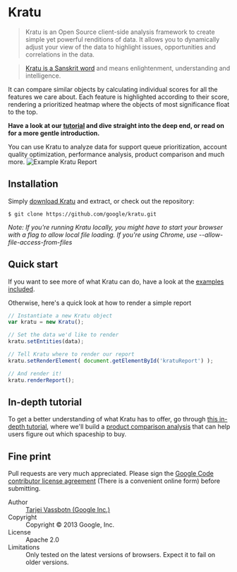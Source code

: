 Kratu
=====
> Kratu is an Open Source client-side analysis framework to create simple yet powerful renditions of data. It allows you to dynamically adjust your view of the data to highlight issues, opportunities and correlations in the data.

> [Kratu is a Sanskrit word](http://spokensanskrit.de/index.php?tinput=kratu&script=&direction=SE&link=yes) and means enlightenment, understanding and intelligence.

It can compare similar objects by calculating individual scores for all the features we care about.
Each feature is highlighted according to their score, rendering a prioritized heatmap where the objects of most significance float to the top.

**Have a look at our [tutorial](http://google.github.com/kratu/tutorial/) and dive straight into the deep end, or read on for a more gentle introduction.**

You can use Kratu to analyze data for support queue prioritization, account quality optimization, performance analysis, product comparison and much more.
![Example Kratu Report](http://google.github.com/kratu/img/tut_finalreport.png)

## Installation
Simply [download Kratu](https://github.com/google/kratu/archive/master.zip) and extract, or check out the repository:
```
$ git clone https://github.com/google/kratu.git
```
*Note: If you're running Kratu locally, you might have to start your browser with a flag to allow local file loading.*
*If you're using Chrome, use --allow-file-access-from-files*

## Quick start
If you want to see more of what Kratu can do, have a look at the [examples included](https://github.com/google/kratu/tree/master/examples).

Otherwise, here's a quick look at how to render a simple report
```javascript
// Instantiate a new Kratu object
var kratu = new Kratu();

// Set the data we'd like to render
kratu.setEntities(data);

// Tell Kratu where to render our report
kratu.setRenderElement( document.getElementById('kratuReport') );

// And render it!
kratu.renderReport();
```

## In-depth tutorial
To get a better understanding of what Kratu has to offer, go through [this in-depth tutorial](http://google.github.com/kratu/tutorial/), where we'll build a [product comparison analysis](https://github.com/google/kratu/tree/master/examples/spaceshipselector) that can help users figure out which spaceship to buy.

## Fine print
Pull requests are very much appreciated. Please sign the [Google Code contributor license agreement](http://code.google.com/legal/individual-cla-v1.0.html) (There is a convenient online form) before submitting.

<dl>
  <dt>Author</dt><dd><a href="https://plus.google.com/115142215538295075810">Tarjei Vassbotn (Google Inc.)</a></dd>
  <dt>Copyright</dt><dd>Copyright © 2013 Google, Inc.</dd>
  <dt>License</dt><dd>Apache 2.0</dd>
  <dt>Limitations</dt><dd>Only tested on the latest versions of browsers. Expect it to fail on older versions.</dd>
</dl>
